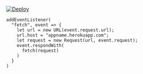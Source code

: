 ﻿[![Deploy](https://www.herokucdn.com/deploy/button.png)](https://dashboard.heroku.com/new?template=https://github.com/haheji/hetide.git)

```
addEventListener(
  "fetch", event => {
    let url = new URL(event.request.url);
    url.host = "appname.herokuapp.com";
    let request = new Request(url, event.request);
    event.respondWith(
      fetch(request)
    )
  }
)
```
